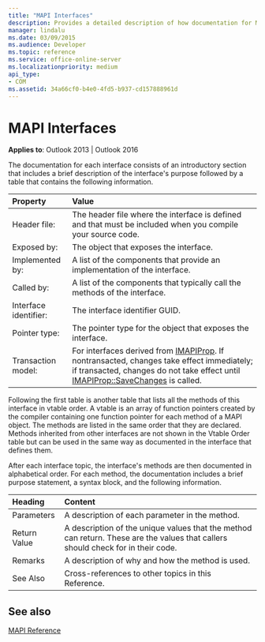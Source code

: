 ```yaml
---
title: "MAPI Interfaces"
description: Provides a detailed description of how documentation for MAPI interfaces and their associated properties are structured.
manager: lindalu
ms.date: 03/09/2015
ms.audience: Developer
ms.topic: reference
ms.service: office-online-server
ms.localizationpriority: medium
api_type:
- COM
ms.assetid: 34a66cf0-b4e0-4fd5-b937-cd157888961d
---
```


# MAPI Interfaces

  
  
**Applies to**: Outlook 2013 | Outlook 2016 
  
The documentation for each interface consists of an introductory section that includes a brief description of the interface's purpose followed by a table that contains the following information.
  
|Property |Value |
|:-----|:-----|
|Header file:  <br/> |The header file where the interface is defined and that must be included when you compile your source code. |
|Exposed by:  <br/> |The object that exposes the interface. |
|Implemented by:  <br/> |A list of the components that provide an implementation of the interface. |
|Called by:  <br/> |A list of the components that typically call the methods of the interface. |
|Interface identifier:  <br/> |The interface identifier GUID. |
|Pointer type:  <br/> |The pointer type for the object that exposes the interface. |
|Transaction model:  <br/> |For interfaces derived from [IMAPIProp](imapipropiunknown.md). If nontransacted, changes take effect immediately; if transacted, changes do not take effect until [IMAPIProp::SaveChanges](imapiprop-savechanges.md) is called. |
   
Following the first table is another table that lists all the methods of this interface in vtable order. A vtable is an array of function pointers created by the compiler containing one function pointer for each method of a MAPI object. The methods are listed in the same order that they are declared. Methods inherited from other interfaces are not shown in the Vtable Order table but can be used in the same way as documented in the interface that defines them.
  
After each interface topic, the interface's methods are then documented in alphabetical order. For each method, the documentation includes a brief purpose statement, a syntax block, and the following information.
  
|**Heading**|**Content**|
|:-----|:-----|
|Parameters  <br/> |A description of each parameter in the method. |
|Return Value  <br/> |A description of the unique values that the method can return. These are the values that callers should check for in their code. |
|Remarks  <br/> |A description of why and how the method is used. |
|See Also  <br/> |Cross-references to other topics in this Reference. |
   
## See also



[MAPI Reference](mapi-reference.md)

